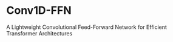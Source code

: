# Conv1D-FFN
A Lightweight Convolutional Feed-Forward Network for Efficient Transformer Architectures
